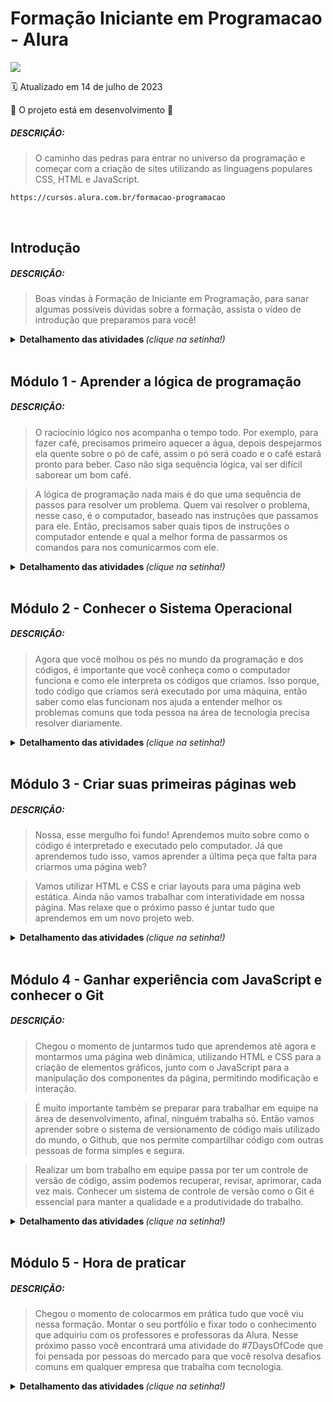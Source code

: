 # Formação Iniciante em Programacao - Alura

<img src="https://img.shields.io/static/v1?label=Formação Front-end&message=ALURA&color=115EBC&style=for-the-badge"/>

:spiral_calendar: Atualizado em 14 de julho de 2023

:construction: O projeto está em desenvolvimento :construction:<br>

##### DESCRIÇÃO:
>O caminho das pedras para entrar no universo da programação e começar com a criação de sites utilizando as linguagens populares CSS, HTML e JavaScript.

```bash
https://cursos.alura.com.br/formacao-programacao
```
<br>

## Introdução
##### DESCRIÇÃO:
> Boas vindas à Formação de Iniciante em Programação, para sanar algumas possíveis dúvidas sobre a formação, 
assista o vídeo de introdução que preparamos para você!

<details>
  <summary> <b> Detalhamento das atividades </b> <i>(clique na setinha!)</i> </summary><br>

1. Introdução à Formação Iniciante em Programação
```bash
https://youtu.be/oD3br238S6g
```
</details>
<br>

## Módulo 1 - Aprender a lógica de programação
##### DESCRIÇÃO:
>O raciocínio lógico nos acompanha o tempo todo. Por exemplo, para fazer café, precisamos primeiro aquecer a água, depois despejarmos ela quente sobre o pó de café, assim o pó será coado e o café estará pronto para beber. Caso não siga sequência lógica, vai ser difícil saborear um bom café.

>A lógica de programação nada mais é do que uma sequência de passos para resolver um problema. Quem vai resolver o problema, nesse caso, é o computador, baseado nas instruções que passamos para ele. Então, precisamos saber quais tipos de instruções o computador entende e qual a melhor forma de passarmos os comandos para nos comunicarmos com ele.

<details>
  <summary> <b> Detalhamento das atividades </b> <i>(clique na setinha!)</i> </summary><br>

1. Cinco dúvidas de quem quer iniciar na carreira de programação
```bash
https://www.alura.com.br/artigos/5-duvidas-de-quem-quer-iniciar-na-carreira-de-programacao
```

2. Lógica de programação: comece em lógica com o jogo Pong e JavaScript
```bash
https://cursos.alura.com.br/course/pong-javascript
```

3. Lógica de programação: laços e listas com JavaScript
```bash
https://cursos.alura.com.br/course/javascript-listas-lacos
```

3. 1 Exercício do curso no P5.js - [concluído]
```bash
https://editor.p5js.org/nataliasouza/sketches/KioVTeU9z
```
##### GIF do Jogo Freeway que foi criado no curso.

![freeway](https://user-images.githubusercontent.com/13735095/216851749-f5d9e1f2-f154-42c3-9c49-35fcf38f4928.gif)
<br>

4. Como escolher minha carreira em TI?
```bash
https://www.alura.com.br/artigos/como-escolher-minha-carreira-em-ti
```

5. Qual é a diferenca entre back-end e front-end?
```bash
https://cursos.alura.com.br/extra/alura-mais/qual-e-a-diferenca-entre-back-end-e-front-end--c174
```
</details>
<br>

## Módulo 2 - Conhecer o Sistema Operacional
##### DESCRIÇÃO:
> Agora que você molhou os pés no mundo da programação e dos códigos, é importante que você conheça como o computador funciona e como ele interpreta os códigos que criamos. Isso porque, todo código que criamos será executado por uma máquina, então saber como elas funcionam nos ajuda a entender melhor os problemas comuns que toda pessoa na área de tecnologia precisa resolver diariamente.

<details>
  <summary> <b> Detalhamento das atividades </b> <i>(clique na setinha!)</i> </summary><br>

1. Trabalhando com caminhos e pastas no terminal 
```bash
https://www.alura.com.br/artigos/trabalhando-com-caminhos-e-pastas-no-terminal
```

2. Arquitetura de computadores: por trás de como seu programa funciona 
```bash
https://cursos.alura.com.br/course/arquitetura-computadores-funcionamento-programa
```

3. Linux I: conhecendo e utilizando o terminal :warning: Estou aqui! :warning:
```bash
https://cursos.alura.com.br/course/linux-ubuntu
```
</details>
<br>

## Módulo 3 - Criar suas primeiras páginas web
##### DESCRIÇÃO:
>Nossa, esse mergulho foi fundo! Aprendemos muito sobre como o código é interpretado e executado pelo computador. Já que aprendemos tudo isso, vamos aprender a última peça que falta para criarmos uma página web?

>Vamos utilizar HTML e CSS e criar layouts para uma página web estática. Ainda não vamos trabalhar com interatividade em nossa página. Mas relaxe que o próximo passo é juntar tudo que aprendemos em um novo projeto web.

<details>
  <summary> <b> Detalhamento das atividades </b> <i>(clique na setinha!)</i> </summary><br>
  
##### Repositório do código criado nesse curso

> Prática do curso HTML5 e CSS3 - Partes 1,2 e 3. Versão alterada do curso
```bash
https://github.com/nataliasouza/formacao-frontEnd/tree/novaVersao
```
<br>
  
1. HTML, CSS e Javascript, quais as diferenças?
```bash
https://www.alura.com.br/artigos/html-css-e-js-definicoes
```
2. HTML e CSS: ambientes de desenvolvimento, estrutura de arquivos e tags
```bash
https://cursos.alura.com.br/course/html-css-ambiente-arquivos-tags
```
  
3. HTML e CSS: cabeçalho, footer e variáveis CSS
```bash
https://cursos.alura.com.br/course/html-css-cabecalho-footer-variaveis-css
```
  
4. HTML e CSS: trabalhando com responsividade e publicação de projetos
```bash
https://cursos.alura.com.br/course/html-css-responsividade-publicacao-projetos
```  
  
5. Centralizando um elemento com CSS
```bash
https://www.alura.com.br/artigos/centralizando-elementos-com-css
```

6. Guia de Unidades no CSS
```bash
https://www.alura.com.br/artigos/guia-de-unidades-no-css
```
7. CSS: Cansei de Ser Simples
```bash
https://cursos.alura.com.br/extra/hipsterstech/css-cansei-de-ser-simples-hipsters-09-a577
```
</details>
<br>

## Módulo 4 - Ganhar experiência com JavaScript e conhecer o Git
##### DESCRIÇÃO:
>Chegou o momento de juntarmos tudo que aprendemos até agora e montarmos uma página web dinâmica, utilizando HTML e CSS para a criação de elementos gráficos, junto com o JavaScript para a manipulação dos componentes da página, permitindo modificação e interação.

>É muito importante também se preparar para trabalhar em equipe na área de desenvolvimento, afinal, ninguém trabalha só. Então vamos aprender sobre o sistema de versionamento de código mais utilizado do mundo, o Github, que nos permite compartilhar código com outras pessoas de forma simples e segura.

>Realizar um bom trabalho em equipe passa por ter um controle de versão de código, assim podemos recuperar, revisar, aprimorar, cada vez mais. Conhecer um sistema de controle de versão como o Git é essencial para manter a qualidade e a produtividade do trabalho.

<details>
  <summary> <b> Detalhamento das atividades </b> <i>(clique na setinha!)</i> </summary><br>
  
 1. EMMET: Instalação e comandos no Atom
```bash
https://cursos.alura.com.br/extra/alura-mais/emmet-instalacao-e-comandos-no-atom-c311
```

2. JavaScript para Web: Crie páginas dinâmicas :construction: Em construção :construction:
```bash
https://cursos.alura.com.br/course/javascript-web-paginas-dinamicas
```

3. Capturando valor do input: introdução a seletores
```bash
https://www.alura.com.br/artigos/capturando-valor-do-input-introducao-a-seletores
```

4. Data Attributes do HTML5
```bash
https://cursos.alura.com.br/extra/alura-mais/data-attributes-do-html5-c109
```

5. Git e GitHub: repositório, commit e versões
```bash
https://cursos.alura.com.br/course/git-github-repositorio-commit-versoes
```

6. Como escrever um README incrível no seu Github
```bash
https://www.alura.com.br/artigos/escrever-bom-readme
```

7. Alura Live #59 - Como entrar no mercado de trabalho de programação?
```bash
https://www.youtube.com/watch?v=wUX-tRMynHE&t=5s
```
</details>
<br>
 
 ## Módulo 5 - Hora de praticar
##### DESCRIÇÃO:
>Chegou o momento de colocarmos em prática tudo que você viu nessa formação. Montar o seu portfólio e fixar todo o conhecimento que adquiriu com os professores e professoras da Alura. Nesse próximo passo você encontrará uma atividade do #7DaysOfCode que foi pensada por pessoas do mercado para que você resolva desafios comuns em qualquer empresa que trabalha com tecnologia. 
 
 <details>
  <summary> <b> Detalhamento das atividades </b> <i>(clique na setinha!)</i> </summary><br>
  
 1.  7 Days of Code de Lógica de programação  
```bash
https://7daysofcode.io/matricula/logica-programacao
```
</details>
<br>
 
 
